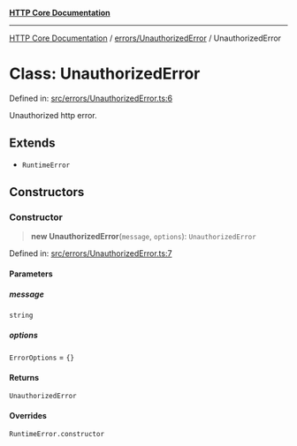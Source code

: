[**HTTP Core Documentation**](../../../README.md)

***

[HTTP Core Documentation](../../../README.md) / [errors/UnauthorizedError](../README.md) / UnauthorizedError

# Class: UnauthorizedError

Defined in: [src/errors/UnauthorizedError.ts:6](https://github.com/stonemjs/http-core/blob/38177eda1505fdb30323b11ec31ef2a0f0840267/src/errors/UnauthorizedError.ts#L6)

Unauthorized http error.

## Extends

- `RuntimeError`

## Constructors

### Constructor

> **new UnauthorizedError**(`message`, `options`): `UnauthorizedError`

Defined in: [src/errors/UnauthorizedError.ts:7](https://github.com/stonemjs/http-core/blob/38177eda1505fdb30323b11ec31ef2a0f0840267/src/errors/UnauthorizedError.ts#L7)

#### Parameters

##### message

`string`

##### options

`ErrorOptions` = `{}`

#### Returns

`UnauthorizedError`

#### Overrides

`RuntimeError.constructor`
